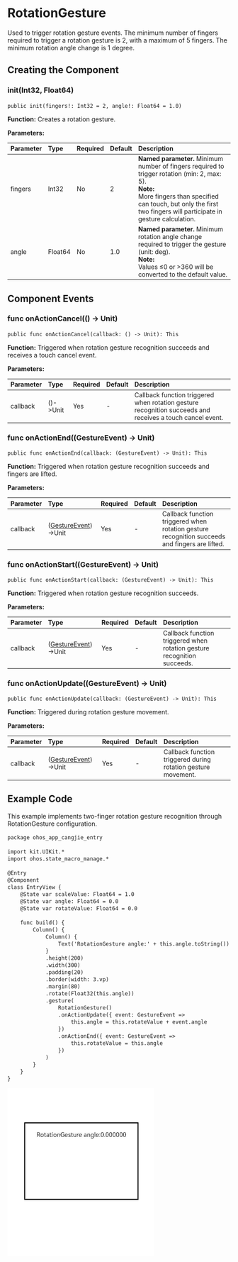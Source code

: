 # RotationGesture

Used to trigger rotation gesture events. The minimum number of fingers required to trigger a rotation gesture is 2, with a maximum of 5 fingers. The minimum rotation angle change is 1 degree.

## Creating the Component

### init(Int32, Float64)

```cangjie
public init(fingers!: Int32 = 2, angle!: Float64 = 1.0)
```

**Function:** Creates a rotation gesture.

**Parameters:**

| Parameter | Type | Required | Default | Description |
|:---|:---|:---|:---|:---|
| fingers | Int32 | No | 2 | **Named parameter.** Minimum number of fingers required to trigger rotation (min: 2, max: 5).<br/> **Note:** <br/> More fingers than specified can touch, but only the first two fingers will participate in gesture calculation. |
| angle | Float64 | No | 1.0 | **Named parameter.** Minimum rotation angle change required to trigger the gesture (unit: deg). <br/> **Note:** <br/> Values ≤0 or >360 will be converted to the default value. |

## Component Events

### func onActionCancel(() -> Unit)

```cangjie
public func onActionCancel(callback: () -> Unit): This
```

**Function:** Triggered when rotation gesture recognition succeeds and receives a touch cancel event.

**Parameters:**

| Parameter | Type | Required | Default | Description |
|:---|:---|:---|:---|:---|
| callback | ()->Unit | Yes | - | Callback function triggered when rotation gesture recognition succeeds and receives a touch cancel event. |

### func onActionEnd((GestureEvent) -> Unit)

```cangjie
public func onActionEnd(callback: (GestureEvent) -> Unit): This
```

**Function:** Triggered when rotation gesture recognition succeeds and fingers are lifted.

**Parameters:**

| Parameter | Type | Required | Default | Description |
|:---|:---|:---|:---|:---|
| callback | ([GestureEvent](./cj-universal-gesture-bind.md#class-gestureevent))->Unit | Yes | - | Callback function triggered when rotation gesture recognition succeeds and fingers are lifted. |

### func onActionStart((GestureEvent) -> Unit)

```cangjie
public func onActionStart(callback: (GestureEvent) -> Unit): This
```

**Function:** Triggered when rotation gesture recognition succeeds.

**Parameters:**

| Parameter | Type | Required | Default | Description |
|:---|:---|:---|:---|:---|
| callback | ([GestureEvent](./cj-universal-gesture-bind.md#class-gestureevent))->Unit | Yes | - | Callback function triggered when rotation gesture recognition succeeds. |

### func onActionUpdate((GestureEvent) -> Unit)

```cangjie
public func onActionUpdate(callback: (GestureEvent) -> Unit): This
```

**Function:** Triggered during rotation gesture movement.

**Parameters:**

| Parameter | Type | Required | Default | Description |
|:---|:---|:---|:---|:---|
| callback | ([GestureEvent](./cj-universal-gesture-bind.md#class-gestureevent))->Unit | Yes | - | Callback function triggered during rotation gesture movement. |

## Example Code

This example implements two-finger rotation gesture recognition through RotationGesture configuration.

<!-- run -->

```cangjie
package ohos_app_cangjie_entry

import kit.UIKit.*
import ohos.state_macro_manage.*

@Entry
@Component
class EntryView {
    @State var scaleValue: Float64 = 1.0
    @State var angle: Float64 = 0.0
    @State var rotateValue: Float64 = 0.0

    func build() {
        Column() {
            Column() {
                Text('RotationGesture angle:' + this.angle.toString())
            }
            .height(200)
            .width(300)
            .padding(20)
            .border(width: 3.vp)
            .margin(80)
            .rotate(Float32(this.angle))
            .gesture(
                RotationGesture()
                .onActionUpdate({ event: GestureEvent =>
                    this.angle = this.rotateValue + event.angle
                })
                .onActionEnd({ event: GestureEvent =>
                    this.rotateValue = this.angle
                })
            )
        }
    }
}
```

![rotation](figures/rotation_gesture.gif)